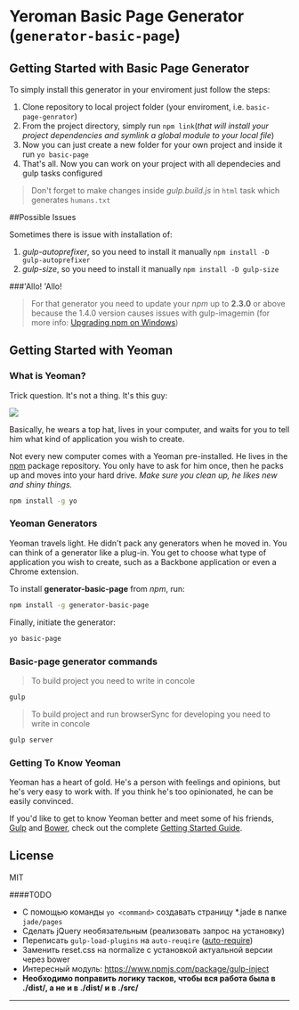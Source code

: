 # Yeroman Basic Page Generator (`generator-basic-page`)
## Getting Started with Basic Page Generator
To simply install this generator in your enviroment just follow the steps:

1. Clone repository to local project folder (your enviroment, i.e. `basic-page-genrator`)
2. From the project directory, simply run `npm link`(*that will install your project dependencies and symlink a global module to your local file*)
3. Now you can just create a new folder for your own project and inside it run `yo basic-page`
4. That's all. Now you can work on your project with all dependecies and gulp tasks configured

> Don't forget to make changes inside *gulp.build.js* in `html` task which generates `humans.txt`

##Possible Issues

Sometimes there is issue with installation of:

1. *gulp-autoprefixer*, so you need to install it manually `npm install -D gulp-autoprefixer`
2. *gulp-size*, so you need to install it manually `npm install -D gulp-size`

###'Allo! 'Allo!
> For that generator you need to update your *npm* up to **2.3.0** or above because the 1.4.0 version causes issues with gulp-imagemin (for more info: [Upgrading npm on Windows])

## Getting Started with Yeoman

### What is Yeoman?

Trick question. It's not a thing. It's this guy:

![](http://yeoman.io/static/yeoman-02.dc21b7fc1d.png)

Basically, he wears a top hat, lives in your computer, and waits for you to tell him what kind of application you wish to create.

Not every new computer comes with a Yeoman pre-installed. He lives in the [npm] package repository. You only have to ask for him once, then he packs up and moves into your hard drive. *Make sure you clean up, he likes new and shiny things.*

```bash
npm install -g yo
```

### Yeoman Generators

Yeoman travels light. He didn't pack any generators when he moved in. You can think of a generator like a plug-in. You get to choose what type of application you wish to create, such as a Backbone application or even a Chrome extension.

To install **generator-basic-page** from *npm*, run:

```bash
npm install -g generator-basic-page
```

Finally, initiate the generator:

```bash
yo basic-page
```

### Basic-page generator commands

> To build project you need to write in concole

```bash
gulp
```

> To build project and run browserSync for developing you need to write in concole

```bash
gulp server
```

### Getting To Know Yeoman

Yeoman has a heart of gold. He's a person with feelings and opinions, but he's very easy to work with. If you think he's too opinionated, he can be easily convinced.

If you'd like to get to know Yeoman better and meet some of his friends, [Gulp] and [Bower], check out the complete [Getting Started Guide].


## License

MIT

####TODO
- C помощью команды `yo <command>` создавать страницу *.jade в папке `jade/pages`
- Сделать jQuery необязательным (реализовать запрос на установку)
- Переписать `gulp-load-plugins` на `auto-reuqire` ([auto-require])
- Заменить reset.css на normalize с установкой актуальной версии через bower
- Интересный модуль: https://www.npmjs.com/package/gulp-inject
- **Необходимо поправить логику тасков, чтобы вся работа была в ./dist/, а не и в ./dist/ и в ./src/**

___

[Upgrading npm on Windows]: https://github.com/npm/npm/wiki/Troubleshooting#upgrading-on-windows
[Yeoman]: http://yeoman.io
[npm]: https://npmjs.org
[Gulp]: http://gulpjs.com/
[Bower]: http://bower.io
[Getting Started Guide]: https://github.com/yeoman/yeoman/wiki/Getting-Started
[auto-require]:https://www.npmjs.com/package/auto-require
